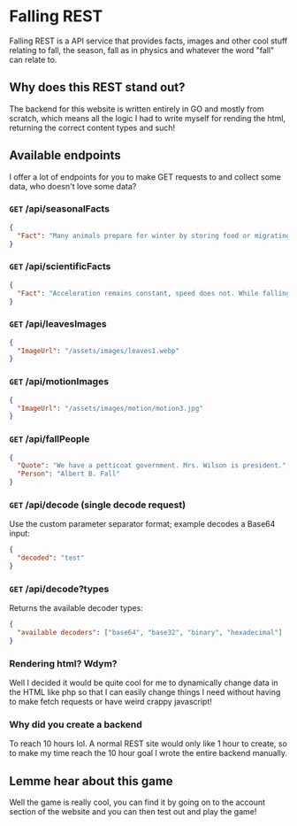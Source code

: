 # Falling REST

Falling REST is a API service that provides facts, images and other cool stuff relating to fall, the season, fall as in physics and whatever the word "fall" can relate to.

## Why does this REST stand out?

The backend for this website is written entirely in GO and mostly from scratch, which means all the logic I had to write myself for rending the html, returning the correct content types and such!

## Available endpoints

I offer a lot of endpoints for you to make GET requests to and collect some data, who doesn't love some data?

### `GET` /api/seasonalFacts

```json
{
  "Fact": "Many animals prepare for winter by storing food or migrating to warmer regions."
}
```

### `GET` /api/scientificFacts

```json
{
  "Fact": "Acceleration remains constant, speed does not. While falling freely, you accelerate at g = 9.81 m/s^2, meaning your velocity increases by ~9.81 m/s every second until drag balances gravity."
}
```

### `GET` /api/leavesImages

```json
{
  "ImageUrl": "/assets/images/leaves1.webp"
}
```

### `GET` /api/motionImages

```json
{
  "ImageUrl": "/assets/images/motion/motion3.jpg"
}
```

### `GET` /api/fallPeople

```json
{
  "Quote": "We have a petticoat government. Mrs. Wilson is president.",
  "Person": "Albert B. Fall"
}
```

### `GET` /api/decode (single decode request)

Use the custom parameter separator format; example decodes a Base64 input:

```json
{
  "decoded": "test"
}
```

### `GET` /api/decode?types

Returns the available decoder types:

```json
{
  "available decoders": ["base64", "base32", "binary", "hexadecimal"]
}
```

### Rendering html? Wdym?

Well I decided it would be quite cool for me to dynamically change data in the HTML like php so that I can easily change things I need without having to make fetch requests or have weird crappy javascript!

### Why did you create a backend

To reach 10 hours lol. A normal REST site would only like 1 hour to create, so to make my time reach the 10 hour goal I wrote the entire backend manually.

## Lemme hear about this game

Well the game is really cool, you can find it by going on to the account section of the website and you can then test out and play the game!
